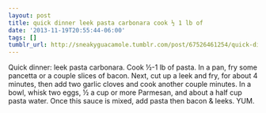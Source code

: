 ```yaml
---
layout: post
title: quick dinner leek pasta carbonara cook ½ 1 lb of
date: '2013-11-19T20:55:44-06:00'
tags: []
tumblr_url: http://sneakyguacamole.tumblr.com/post/67526461254/quick-dinner-leek-pasta-carbonara-cook-½-1-lb-of
---
```

Quick dinner: leek pasta carbonara. Cook ½-1 lb of pasta. In a pan, fry some pancetta or a couple slices of bacon. Next, cut up a leek and fry, for about 4 minutes, then add two garlic cloves and cook another couple minutes. In a bowl, whisk two eggs, ½ a cup or more Parmesan, and about a half cup pasta water. Once this sauce is mixed, add pasta then bacon & leeks. YUM.
